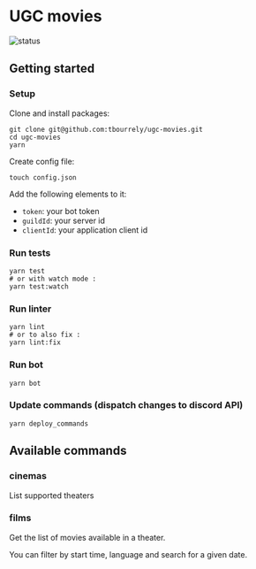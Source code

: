 # UGC movies

![status](https://github.com/tbourrely/ugc-movies/actions/workflows/workflow/badge.svg)

## Getting started

### Setup

Clone and install packages:

```
git clone git@github.com:tbourrely/ugc-movies.git
cd ugc-movies
yarn
```

Create config file:

```
touch config.json
```

Add the following elements to it:

- `token`: your bot token
- `guildId`: your server id
- `clientId`: your application client id

### Run tests

```
yarn test
# or with watch mode :
yarn test:watch
```

### Run linter

```
yarn lint
# or to also fix :
yarn lint:fix
```

### Run bot

```
yarn bot
```

### Update commands (dispatch changes to discord API)

```
yarn deploy_commands
```

## Available commands

### cinemas

List supported theaters

### films

Get the list of movies available in a theater.

You can filter by start time, language and search for a given date.
